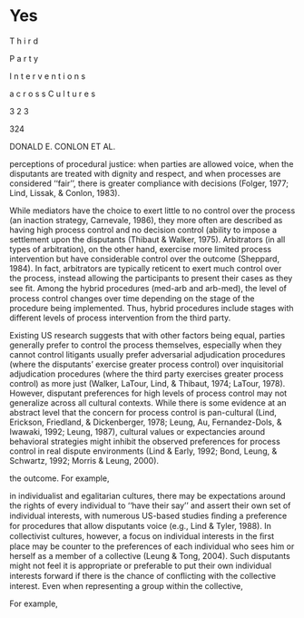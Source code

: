 # Yes

T h i r d

P a r t y

I n t e r v e n t i o n s

a c r o s s C u l t u r e s

3 2 3

324

DONALD E. CONLON ET AL.

perceptions of procedural justice: when parties are allowed voice, when the disputants are treated with dignity and respect, and when processes are considered ‘‘fair’’, there is greater compliance with decisions (Folger, 1977; Lind, Lissak, & Conlon, 1983).

While mediators have the choice to exert little to no control over the process (an inaction strategy, Carnevale, 1986), they more often are described as having high process control and no decision control (ability to impose a settlement upon the disputants (Thibaut & Walker, 1975). Arbitrators (in all types of arbitration), on the other hand, exercise more limited process intervention but have considerable control over the outcome (Sheppard, 1984). In fact, arbitrators are typically reticent to exert much control over the process, instead allowing the participants to present their cases as they see ﬁt. Among the hybrid procedures (med-arb and arb-med), the level of process control changes over time depending on the stage of the procedure being implemented. Thus, hybrid procedures include stages with different levels of process intervention from the third party.

Existing US research suggests that with other factors being equal, parties generally prefer to control the process themselves, especially when they cannot control litigants usually prefer adversarial adjudication procedures (where the disputants’ exercise greater process control) over inquisitorial adjudication procedures (where the third party exercises greater process control) as more just (Walker, LaTour, Lind, & Thibaut, 1974; LaTour, 1978). However, disputant preferences for high levels of process control may not generalize across all cultural contexts. While there is some evidence at an abstract level that the concern for process control is pan-cultural (Lind, Erickson, Friedland, & Dickenberger, 1978; Leung, Au, Fernandez-Dols, & Iwawaki, 1992; Leung, 1987), cultural values or expectancies around behavioral strategies might inhibit the observed preferences for process control in real dispute environments (Lind & Early, 1992; Bond, Leung, & Schwartz, 1992; Morris & Leung, 2000).

the outcome. For example,

in individualist and egalitarian cultures, there may be expectations around the rights of every individual to ‘‘have their say’’ and assert their own set of individual interests, with numerous US-based studies ﬁnding a preference for procedures that allow disputants voice (e.g., Lind & Tyler, 1988). In collectivist cultures, however, a focus on individual interests in the ﬁrst place may be counter to the preferences of each individual who sees him or herself as a member of a collective (Leung & Tong, 2004). Such disputants might not feel it is appropriate or preferable to put their own individual interests forward if there is the chance of conﬂicting with the collective interest. Even when representing a group within the collective,

For example,